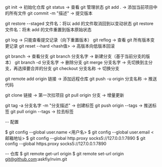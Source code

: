 git init -> 初始化仓库
git status -> 查看 git 管理状态
git add . -> 添加当前项目中的所有文件
git commit -m "描述" -> 提交版本

git restore --staged 文件名：将以 add 的文件取消回到以变动状态
git restore 文件名：将未 add 的文件重置到版本原始状态

git log -> 只能查看提交记录（向下重置版本）
git reflog -> 查看 git 所有版本变更记录
git reset --hard \<hash值\>  -> 高版本向低版本回滚

git branch -> 查看分支
git branch 分支名字 -> 新建分支（基于当前分支的版本）
git branch -d 分支名字 -> 删除分支
git merge 分支名字 -> 先切换到主分支，再选择要合并的分支
git checkout 分支名称 -> 切换分支

git remote add origin 链接 -> 添加远程仓库
git push -u origin 分支名称 -> 推送代码

git clone 链接 -> 第一次拉项目
git pull origin 分支 -> 增量更新

git tag -a 分支名字 -m "分支描述" -> 创建标签
git push origin --tags -> 推送标签
git pull origin --tags -> 拉去标签

-- 配置

$ git config --global user.name <用户名>
$ git config --global user.email <邮箱地址>
$ git config --global http.proxy socks5://127.0.0.1:7890
$ git config --global https.proxy socks5://127.0.0.1:7890


-- 仓库
$ git remote get-url origin
$ git remote set-url origin git@github.com:askfiy/nvim.git
